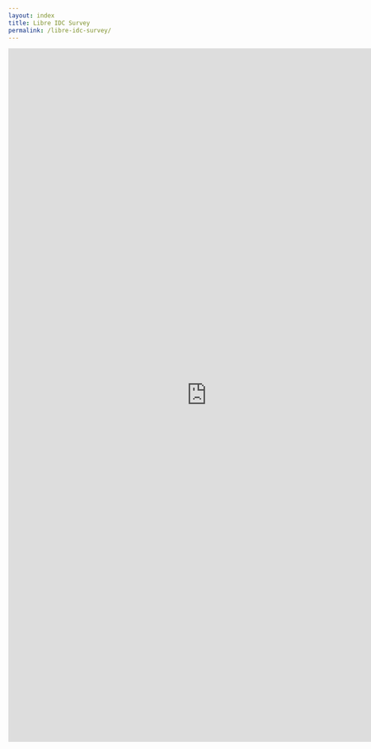 ```yaml
---
layout: index
title: Libre IDC Survey
permalink: /libre-idc-survey/
---
```


<div class="survey-container">
    <iframe src="https://docs.google.com/forms/d/e/1FAIpQLSeF5nk2mdxtLSU3pM-cl4_5DG2hqdSfNTNz-vM9Wd3fp-8AaQ/viewform?embedded=true" width="800" height="1400" frameborder="0" marginheight="0" marginwidth="0">Loading…</iframe>
</div>